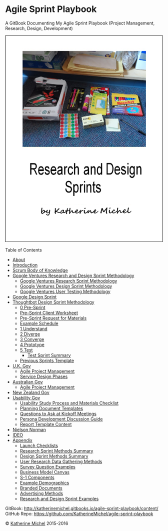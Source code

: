 # Agile Sprint Playbook

A GitBook Documenting My Agile Sprint Playbook (Project Management, Research, Design, Development)

![](cover.jpg)

Table of Contents
* [About](README.md)
* [Introduction](introduction.md)
* [Scrum Body of Knowledge](scrum-body-of-knowledge/scrum-body-of-knowledge.md)
* [Google Ventures Research and Design Sprint Methodology](google-ventures/google-ventures-research-and-design-sprint-methodology.md)
    * [Google Ventures Research Sprint Methodology](google-ventures/google-ventures-research-sprint-methodology.md)
    * [Google Ventures Design Sprint Methodology](google-ventures/google-ventures-design-sprint-methodology.md)
    * [Google Ventures User Testing Methodology](google-ventures/google-ventures-user-testing-methodology.md)
* [Google Design Sprint](google/google-design-sprint.md)
* [Thoughtbot Design Sprint Methodology](thoughtbot/thoughtbot-design-sprint-methodology.md)
    * [0 Pre-Sprint](thoughtbot/0-pre-sprint.md)
    * [Pre-Sprint Client Worksheet](thoughtbot/0-pre-sprint-client-worksheet.md)
    * [Pre-Sprint Request for Materials](thoughtbot/0-pre-sprint-request-for-materials.md)
    * [Example Schedule](thoughtbot/example-schedule.md)
    * [1 Understand](thoughtbot/1-understand.md)
    * [2 Diverge](thoughtbot/2-diverge.md)
    * [3 Converge](thoughtbot/3-converge.md)
    * [4 Prototype](thoughtbot/4-prototype.md)
    * [5 Test](thoughtbot/5-test.md)
        * [Test Sprint Summary](thoughtbot/5-test-sprint-summary.md)
    * [Previous Sprints Template](thoughtbot/previous-sprints-template.md)
* [U.K. Gov](uk-gov/uk-gov.md)
   * [Agile Project Management](uk-gov/agile-project-management.md) 
   * [Service Design Phases](uk-gov/service-design.md)   
* [Australian Gov](australian-gov/australian-gov.md)
   * [Agile Project Management](australian-gov/agile-project-management.md) 
* [New Zealand Gov](new-zealand-gov/new-zealand-gov.md)
* [Usability Gov](usability-gov/usability-gov.md)
   * [Usability Study Process and Materials Checklist](usability-gov/usability-study-process-and-materials-checklist.md)
   * [Planning Document Templates](usability-gov/planning-document-templates.md)
   * [Questions to Ask at Kickoff Meetings](usability-gov/questions-to-ask-at-kickoff-meetings.md)
   * [Persona Development Discussion Guide](usability-gov/persona-development-discussion-guide.md)
   * [Report Template Content](usability-gov/report-template-content.md)
* [Nielson Norman](nielson-norman/nielson-norman.md)
* [IDEO](ideo/ideo.md)
* [Appendix](appendix/appendix.md)      
    * [Launch Checklists](appendix/launch-checklists.md)
    * [Research Sprint Methods Summary](appendix/research-sprint-methods-summary.md)
    * [Design Sprint Methods Summary](appendix/design-sprint-methods-summary.md)
    * [User Research Data Gathering Methods](appendix/user-research-data-gathering-methods.md)
    * [Survey Question Examples](appendix/survey-question-examples.md)
    * [Business Model Canvas](business-model-canvas/business-model-canvas.md)
    * [S-1 Components](appendix/s-1-components.md) 
    * [Example Demographics](appendix/example-demographics.md)
    * [Branded Documents](appendix/branded-documents.md)
    * [Advertising Methods](appendix/advertising-methods.md)
    * [Research and Design Sprint Examples](appendix/research-and-design-sprint-examples.md)

GitBook: http://katherinemichel.gitbooks.io/agile-sprint-playbook/content/
<br> 
GitHub Repo: https://github.com/KatherineMichel/agile-sprint-playbook

© [Katherine Michel](https://twitter.com/katimichel) 2015-2016
